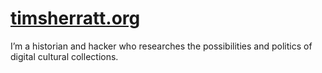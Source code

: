 
# [timsherratt.org](/)

I’m a historian and hacker who researches the possibilities and politics of digital cultural collections.



